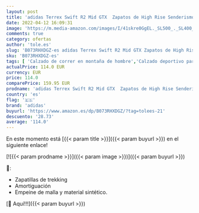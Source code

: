 ```yaml
---
layout: post
title: 'adidas Terrex Swift R2 Mid GTX  Zapatos de High Rise Senderismo Hombre  Negro  Core Black/Core Black/Core Black 0   38 2/3 EU'
date: 2022-04-12 16:09:31
image: 'https://m.media-amazon.com/images/I/41skre0GgEL._SL500_._SL400_.jpg'
comments: true
category: ofertas
author: 'tole.es'
slug: 'B073RHXDGZ-es adidas Terrex Swift R2 Mid GTX Zapatos de High Rise...'
sku: 'B073RHXDGZ-es'
tags: [ 'Calzado de correr en montaña de hombre','Calzado deportivo para hombre','Calzados de running para hombre','Zapatillas y calzado deportivo para hombre','Zapatos','Zapatos para hombre','Zapatos y complementos','adidas','zapatos', ]
actualPrice: 114.0 EUR
currency: EUR
price: 114.0
comparePrice: 159.95 EUR
prodname: 'adidas Terrex Swift R2 Mid GTX  Zapatos de High Rise Senderismo Hombre  Negro  Core Black/Core Black/Core Black 0   38 2/3 EU'
country: 'es'
flag: '🇪🇸'
brand: 'adidas'
buyurl: 'https://www.amazon.es/dp/B073RHXDGZ/?tag=tolees-21'
descuento: '28.73'
average: '114.0'
---
```


En este momento está [{{< param title >}}]({{< param buyurl >}}) en el siguiente enlace!

[![{{< param prodname >}}]({{< param image >}})]({{< param buyurl >}})

🔎:

- Zapatillas de trekking
- Amortiguación
- Empeine de malla y material sintético.

[🛒 Aquí!!!]({{< param buyurl >}})
